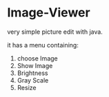 # Image-Viewer
very simple picture edit with java.

it has a menu containing:
1) choose Image
2) Show Image
3) Brightness
4) Gray Scale
5) Resize
